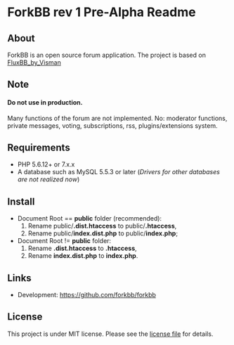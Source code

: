 # ForkBB rev 1 Pre-Alpha Readme

## About

ForkBB is an open source forum application. The project is based on [FluxBB_by_Visman](https://github.com/MioVisman/FluxBB_by_Visman)

## Note

#### Do not use in production.
Many functions of the forum are not implemented.
No: moderator functions, private messages, voting, subscriptions, rss, plugins/extensions system.

## Requirements

* PHP 5.6.12+ or 7.x.x
* A database such as MySQL 5.5.3 or later (_Drivers for other databases are not realized now_)

## Install

* Document Root == **public** folder (recommended):
  1. Rename public/**.dist.htaccess** to public/**.htaccess**,
  2. Rename public/**index.dist.php** to public/**index.php**;
* Document Root != **public** folder:
  1. Rename **.dist.htaccess** to **.htaccess**,
  2. Rename **index.dist.php** to **index.php**.

## Links

* Development: https://github.com/forkbb/forkbb

## License

This project is under MIT license. Please see the [license file](LICENSE) for details.
